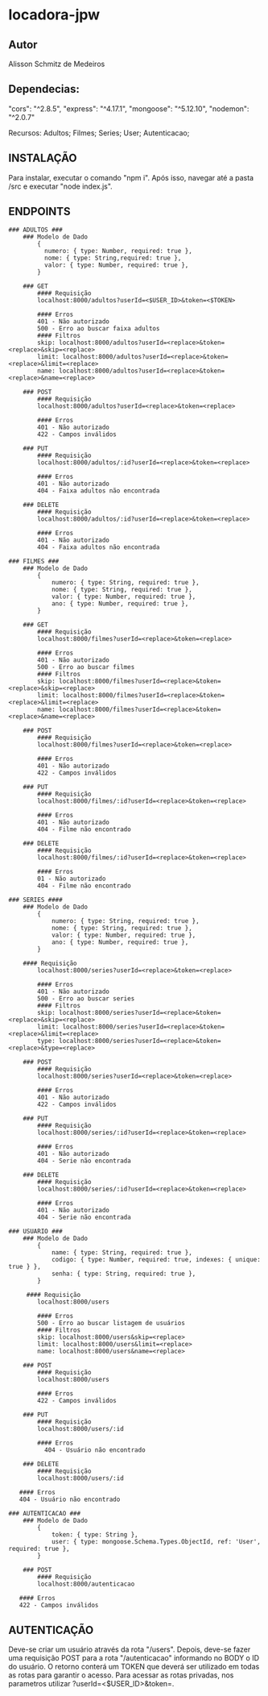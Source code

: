 # locadora-jpw

## Autor
Alisson Schmitz de Medeiros

## Dependecias:

"cors": "^2.8.5",
"express": "^4.17.1",
"mongoose": "^5.12.10",
"nodemon": "^2.0.7"

Recursos: Adultos; Filmes; Series; User; Autenticacao;

## INSTALAÇÃO
Para instalar, executar o comando "npm i". Após isso, navegar até a pasta /src e executar "node index.js".

## ENDPOINTS
    ### ADULTOS ###    
        ### Modelo de Dado
            {
              numero: { type: Number, required: true },
              nome: { type: String,required: true },
              valor: { type: Number, required: true },
            }

        ### GET
            #### Requisição
            localhost:8000/adultos?userId=<$USER_ID>&token=<$TOKEN>

            #### Erros
            401 - Não autorizado
            500 - Erro ao buscar faixa adultos
            #### Filtros
            skip: localhost:8000/adultos?userId=<replace>&token=<replace>&skip=<replace> 
            limit: localhost:8000/adultos?userId=<replace>&token=<replace>&limit=<replace> 
            name: localhost:8000/adultos?userId=<replace>&token=<replace>&name=<replace>

        ### POST
            #### Requisição
            localhost:8000/adultos?userId=<replace>&token=<replace>

            #### Erros
            401 - Não autorizado
            422 - Campos inválidos

        ### PUT
            #### Requisição
            localhost:8000/adultos/:id?userId=<replace>&token=<replace>
            
            #### Erros
            401 - Não autorizado
            404 - Faixa adultos não encontrada

        ### DELETE
            #### Requisição 
            localhost:8000/adultos/:id?userId=<replace>&token=<replace>

            #### Erros
            401 - Não autorizado
            404 - Faixa adultos não encontrada

    ### FILMES ###
        ### Modelo de Dado
            {
                numero: { type: String, required: true },
                nome: { type: String, required: true },
                valor: { type: Number, required: true },
                ano: { type: Number, required: true },
            }

        ### GET
            #### Requisição
            localhost:8000/filmes?userId=<replace>&token=<replace>

            #### Erros
            401 - Não autorizado
            500 - Erro ao buscar filmes
            #### Filtros
            skip: localhost:8000/filmes?userId=<replace>&token=<replace>&skip=<replace> 
            limit: localhost:8000/filmes?userId=<replace>&token=<replace>&limit=<replace> 
            name: localhost:8000/filmes?userId=<replace>&token=<replace>&name=<replace>

        ### POST
            #### Requisição
            localhost:8000/filmes?userId=<replace>&token=<replace>

            #### Erros
            401 - Não autorizado
            422 - Campos inválidos

        ### PUT
            #### Requisição
            localhost:8000/filmes/:id?userId=<replace>&token=<replace>
            
            #### Erros
            401 - Não autorizado
            404 - Filme não encontrado

        ### DELETE
            #### Requisição
            localhost:8000/filmes/:id?userId=<replace>&token=<replace>

            #### Erros
            01 - Não autorizado
            404 - Filme não encontrado

    ### SERIES ####
        ### Modelo de Dado
            {
                numero: { type: String, required: true },
                nome: { type: String, required: true },
                valor: { type: Number, required: true },
                ano: { type: Number, required: true },
            }
        
        #### Requisição
            localhost:8000/series?userId=<replace>&token=<replace>

            #### Erros
            401 - Não autorizado
            500 - Erro ao buscar series
            #### Filtros
            skip: localhost:8000/series?userId=<replace>&token=<replace>&skip=<replace> 
            limit: localhost:8000/series?userId=<replace>&token=<replace>&limit=<replace> 
            type: localhost:8000/series?userId=<replace>&token=<replace>&type=<replace>
        
        ### POST
            #### Requisição
            localhost:8000/series?userId=<replace>&token=<replace>

            #### Erros
            401 - Não autorizado
            422 - Campos inválidos
       
        ### PUT
            #### Requisição
            localhost:8000/series/:id?userId=<replace>&token=<replace>

            #### Erros
            401 - Não autorizado
            404 - Serie não encontrada
        
        ### DELETE
            #### Requisição
            localhost:8000/series/:id?userId=<replace>&token=<replace>

            #### Erros
            401 - Não autorizado
            404 - Serie não encontrada

    ### USUARIO ###
        ### Modelo de Dado
            {
                name: { type: String, required: true },
                codigo: { type: Number, required: true, indexes: { unique: true } },
                senha: { type: String, required: true },
            }

         #### Requisição
            localhost:8000/users

            #### Erros
            500 - Erro ao buscar listagem de usuários
            #### Filtros
            skip: localhost:8000/users&skip=<replace> 
            limit: localhost:8000/users&limit=<replace> 
            name: localhost:8000/users&name=<replace>
       
        ### POST
            #### Requisição
            localhost:8000/users

            #### Erros
            422 - Campos inválidos
        
        ### PUT
            #### Requisição
            localhost:8000/users/:id

            #### Erros
              404 - Usuário não encontrado
       
        ### DELETE
            #### Requisição
            localhost:8000/users/:id
            
       #### Erros
       404 - Usuário não encontrado

    ### AUTENTICACAO ###
        ### Modelo de Dado
            {
                token: { type: String },
                user: { type: mongoose.Schema.Types.ObjectId, ref: 'User', required: true },
            }

        ### POST
            #### Requisição
            localhost:8000/autenticacao

       #### Erros
       422 - Campos inválidos

## AUTENTICAÇÃO

Deve-se criar um usuário através da rota "/users". Depois, deve-se fazer uma requisição POST para a rota "/autenticacao" informando no BODY o ID do usuário. O retorno conterá um TOKEN que deverá ser utilizado em todas as rotas para garantir o acesso. Para acessar as rotas privadas, nos parametros utilizar ?userId=<$USER_ID>&token=<TOKEN>.
